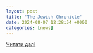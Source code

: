 ```yaml
---
layout: post
title: "The Jewish Chronicle"
date: 2024-08-07 12:28:54 +0000
categories: [news]
---
```


[Читати далі](https://www.thejc.com/news/uk/2024-is-worst-year-on-record-for-antisemitism-says-cst-peoub2w2)
